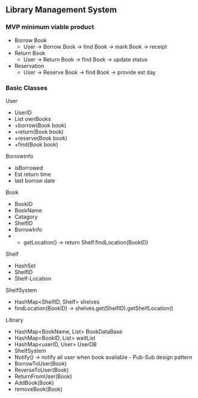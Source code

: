 ## Library Management System
### MVP minimum viable product
- Borrow Book
  - User -> Borrow Book -> find Book -> mark Book -> receipt
- Return Book
  - User -> Return Book -> find Book -> update status 
- Reservation
  - User -> Reserve Book -> find Book -> provide est day

### Basic Classes
User
- UserID
- List<Book> ownBooks
- +borrow(Book book)
- +return(Book book)
- +reserve(Book book)
- +find(Book book)

BorrowInfo
- isBorrowed
- Est return time
- last borrow date

Book
- BookID
- BookName
- Catagory
- ShelfID
- BorrowInfo
- + getLocation() -> return Shelf.findLocation(BookID)

Shelf
- HashSet<Book>
- ShelfID
- Shelf-Location

ShelfSystem
- HashMap<ShelfID, Shelf> shelves
- findLocation(BookID) -> shelves.get(ShelfID).getShelfLocation()

Library
- HashMap<BookName, List<Book>> BookDataBase
- HashMap<BookID, List<User>> waitList
- HashMap<userID, User> UserDB
- ShelfSystem
- Notify() -> notify all user when book available - Pub-Sub design pattern
- BorrowToUser(Book)
- ReverseToUser(Book)
- ReturnFromUser(Book)
- AddBook(Book)
- removeBook(Book)
